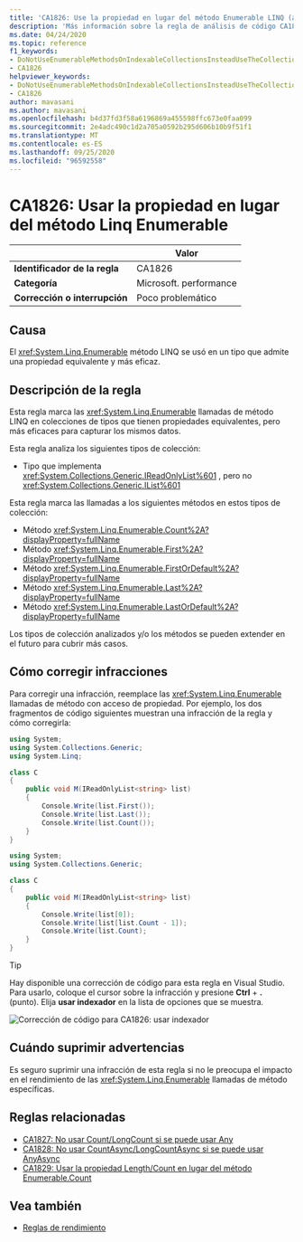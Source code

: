 ```yaml
---
title: 'CA1826: Use la propiedad en lugar del método Enumerable LINQ (análisis de código)'
description: 'Más información sobre la regla de análisis de código CA1826: usar la propiedad en lugar del método enumerable de Linq'
ms.date: 04/24/2020
ms.topic: reference
f1_keywords:
- DoNotUseEnumerableMethodsOnIndexableCollectionsInsteadUseTheCollectionDirectlyAnalyzer
- CA1826
helpviewer_keywords:
- DoNotUseEnumerableMethodsOnIndexableCollectionsInsteadUseTheCollectionDirectlyAnalyzer
- CA1826
author: mavasani
ms.author: mavasani
ms.openlocfilehash: b4d37fd3f58a6196869a455598ffc673e0faa099
ms.sourcegitcommit: 2e4adc490c1d2a705a0592b295d606b10b9f51f1
ms.translationtype: MT
ms.contentlocale: es-ES
ms.lasthandoff: 09/25/2020
ms.locfileid: "96592558"
---
```

# <a name="ca1826-use-property-instead-of-linq-enumerable-method"></a>CA1826: Usar la propiedad en lugar del método Linq Enumerable

| | Valor |
|-|-|
| **Identificador de la regla** |CA1826|
| **Categoría** |Microsoft. performance|
| **Corrección o interrupción** |Poco problemático|

## <a name="cause"></a>Causa

El <xref:System.Linq.Enumerable> método LINQ se usó en un tipo que admite una propiedad equivalente y más eficaz.

## <a name="rule-description"></a>Descripción de la regla

Esta regla marca las <xref:System.Linq.Enumerable> llamadas de método LINQ en colecciones de tipos que tienen propiedades equivalentes, pero más eficaces para capturar los mismos datos.

Esta regla analiza los siguientes tipos de colección:

- Tipo que implementa <xref:System.Collections.Generic.IReadOnlyList%601> , pero no <xref:System.Collections.Generic.IList%601>

Esta regla marca las llamadas a los siguientes métodos en estos tipos de colección:

- Método <xref:System.Linq.Enumerable.Count%2A?displayProperty=fullName>
- Método <xref:System.Linq.Enumerable.First%2A?displayProperty=fullName>
- Método <xref:System.Linq.Enumerable.FirstOrDefault%2A?displayProperty=fullName>
- Método <xref:System.Linq.Enumerable.Last%2A?displayProperty=fullName>
- Método <xref:System.Linq.Enumerable.LastOrDefault%2A?displayProperty=fullName>

Los tipos de colección analizados y/o los métodos se pueden extender en el futuro para cubrir más casos.

## <a name="how-to-fix-violations"></a>Cómo corregir infracciones

Para corregir una infracción, reemplace las <xref:System.Linq.Enumerable> llamadas de método con acceso de propiedad. Por ejemplo, los dos fragmentos de código siguientes muestran una infracción de la regla y cómo corregirla:

```csharp
using System;
using System.Collections.Generic;
using System.Linq;

class C
{
    public void M(IReadOnlyList<string> list)
    {
        Console.Write(list.First());
        Console.Write(list.Last());
        Console.Write(list.Count());
    }
}
```

```csharp
using System;
using System.Collections.Generic;

class C
{
    public void M(IReadOnlyList<string> list)
    {
        Console.Write(list[0]);
        Console.Write(list[list.Count - 1]);
        Console.Write(list.Count);
    }
}
```

> [!TIP]
> Hay disponible una corrección de código para esta regla en Visual Studio. Para usarlo, coloque el cursor sobre la infracción y presione **Ctrl** + **.** (punto). Elija **usar indexador** en la lista de opciones que se muestra.
>
> ![Corrección de código para CA1826: usar indexador](media/ca1826-codefix.png)

## <a name="when-to-suppress-warnings"></a>Cuándo suprimir advertencias

Es seguro suprimir una infracción de esta regla si no le preocupa el impacto en el rendimiento de las <xref:System.Linq.Enumerable> llamadas de método específicas.

## <a name="related-rules"></a>Reglas relacionadas

- [CA1827: No usar Count/LongCount si se puede usar Any](ca1827.md)
- [CA1828: No usar CountAsync/LongCountAsync si se puede usar AnyAsync](ca1828.md)
- [CA1829: Usar la propiedad Length/Count en lugar del método Enumerable.Count](ca1829.md)

## <a name="see-also"></a>Vea también

- [Reglas de rendimiento](performance-warnings.md)
